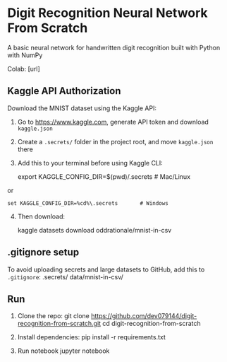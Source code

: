 # Digit Recognition Neural Network From Scratch

A basic neural network for handwritten digit recognition built with Python with NumPy

Colab: [url]

## Kaggle API Authorization

Download the MNIST dataset using the Kaggle API:

1. Go to https://www.kaggle.com, generate API token and download `kaggle.json`
2. Create a `.secrets/` folder in the project root, and move `kaggle.json` there
3. Add this to your terminal before using Kaggle CLI:

    export KAGGLE_CONFIG_DIR=$(pwd)/.secrets  # Mac/Linux

or

    set KAGGLE_CONFIG_DIR=%cd%\.secrets       # Windows

4. Then download:

    kaggle datasets download oddrationale/mnist-in-csv

## .gitignore setup

To avoid uploading secrets and large datasets to GitHub, add this to `.gitignore`:
    .secrets/
    data/mnist-in-csv/

## Run

1. Clone the repo:
   git clone https://github.com/dev079144/digit-recognition-from-scratch.git
   cd digit-recognition-from-scratch

2. Install dependencies:
    pip install -r requirements.txt

3. Run notebook
    jupyter notebook